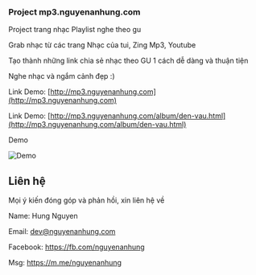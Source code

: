 ### Project mp3.nguyenanhung.com

Project trang nhạc Playlist nghe theo gu

Grab nhạc từ các trang Nhạc của tui, Zing Mp3, Youtube

Tạo thành những link chia sẻ nhạc theo GU 1 cách dễ dàng và thuận tiện

Nghe nhạc và ngắm cảnh đẹp :)

Link Demo: [http://mp3.nguyenanhung.com](http://mp3.nguyenanhung.com)

Link Demo: [http://mp3.nguyenanhung.com/album/den-vau.html](http://mp3.nguyenanhung.com/album/den-vau.html)

Demo

![Demo](https://i.imgur.com/xkilOSe.jpg)

## Liên hệ
Mọi ý kiến đóng góp và phản hồi, xin liên hệ về

Name: Hung Nguyen

Email: dev@nguyenanhung.com

Facebook: https://fb.com/nguyenanhung

Msg: https://m.me/nguyenanhung
